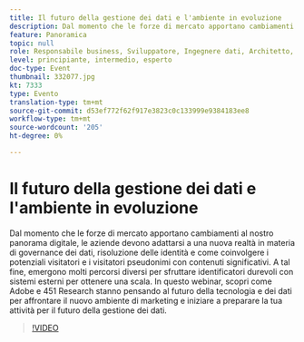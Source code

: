 ```yaml
---
title: Il futuro della gestione dei dati e l'ambiente in evoluzione
description: Dal momento che le forze di mercato apportano cambiamenti al nostro panorama digitale, le aziende devono adattarsi a una nuova realtà in materia di governance dei dati, risoluzione delle identità e come coinvolgere i potenziali visitatori e i visitatori pseudonimi con contenuti significativi. A tal fine, emergono molti percorsi diversi per sfruttare identificatori durevoli con sistemi esterni per ottenere una scala. In questo webinar, scopri come Adobe e 451 Research stanno pensando al futuro della tecnologia e dei dati per affrontare il nuovo ambiente di marketing e iniziare a preparare la tua attività per il futuro della gestione dei dati.
feature: Panoramica
topic: null
role: Responsabile business, Sviluppatore, Ingegnere dati, Architetto, Architetto dati, Amministratore, Leader
level: principiante, intermedio, esperto
doc-type: Event
thumbnail: 332077.jpg
kt: 7333
type: Evento
translation-type: tm+mt
source-git-commit: d53ef772f62f917e3823c0c133999e9384183ee8
workflow-type: tm+mt
source-wordcount: '205'
ht-degree: 0%

---
```



# Il futuro della gestione dei dati e l&#39;ambiente in evoluzione

Dal momento che le forze di mercato apportano cambiamenti al nostro panorama digitale, le aziende devono adattarsi a una nuova realtà in materia di governance dei dati, risoluzione delle identità e come coinvolgere i potenziali visitatori e i visitatori pseudonimi con contenuti significativi. A tal fine, emergono molti percorsi diversi per sfruttare identificatori durevoli con sistemi esterni per ottenere una scala. In questo webinar, scopri come Adobe e 451 Research stanno pensando al futuro della tecnologia e dei dati per affrontare il nuovo ambiente di marketing e iniziare a preparare la tua attività per il futuro della gestione dei dati.

>[!VIDEO](https://video.tv.adobe.com/v/332077/?quality=12&learn=on)
